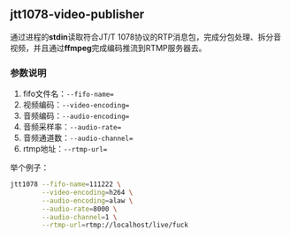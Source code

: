 ## jtt1078-video-publisher
通过进程的**stdin**读取符合JT/T 1078协议的RTP消息包，完成分包处理、拆分音视频，并且通过**ffmpeg**完成编码推流到RTMP服务器去。

### 参数说明
1. fifo文件名：`--fifo-name=`
2. 视频编码：`--video-encoding=`
3. 音频编码：`--audio-encoding=`
4. 音频采样率：`--audio-rate=`
5. 音频通道数：`--audio-channel=`
6. rtmp地址：`--rtmp-url=`

举个例子：
```bash
jtt1078 --fifo-name=111222 \
        --video-encoding=h264 \
        --audio-encoding=alaw \
        --audio-rate=8000 \
        --audio-channel=1 \
        --rtmp-url=rtmp://localhost/live/fuck
```

